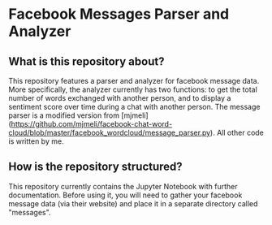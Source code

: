 # Facebook Messages Parser and Analyzer

## What is this repository about?

This repository features a parser and analyzer for facebook message data. More specifically, the analyzer currently has two functions: to get the total number of words exchanged with another person, and to display a sentiment score over time during a chat with another person.
The message parser is a modified version from [mjmeli] (https://github.com/mjmeli/facebook-chat-word-cloud/blob/master/facebook_wordcloud/message_parser.py).
All other code is written by me.

## How is the repository structured?

This repository currently contains the Jupyter Notebook with further documentation.
Before using it, you will need to gather your facebook message data (via their website) and place it in a separate directory called "messages".
